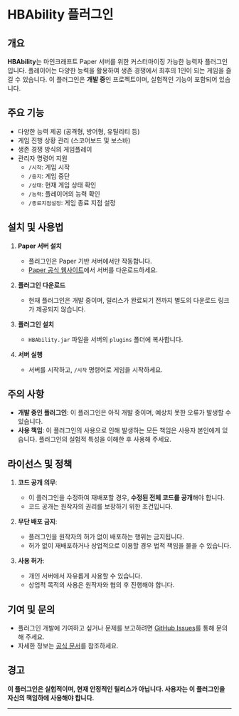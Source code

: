 # HBAbility 플러그인

## 개요
**HBAbility**는 마인크래프트 Paper 서버를 위한 커스터마이징 가능한 능력자 플러그인입니다. 플레이어는 다양한 능력을 활용하여 생존 경쟁에서 최후의 1인이 되는 게임을 즐길 수 있습니다. 이 플러그인은 **개발 중**인 프로젝트이며, 실험적인 기능이 포함되어 있습니다.

## 주요 기능
- 다양한 능력 제공 (공격형, 방어형, 유틸리티 등)
- 게임 진행 상황 관리 (스코어보드 및 보스바)
- 생존 경쟁 방식의 게임플레이
- 관리자 명령어 지원
  - `/시작`: 게임 시작
  - `/중지`: 게임 중단
  - `/상태`: 현재 게임 상태 확인
  - `/능력`: 플레이어의 능력 확인
  - `/종료지점설정`: 게임 종료 지점 설정

## 설치 및 사용법
1. **Paper 서버 설치**
   - 플러그인은 Paper 기반 서버에서만 작동합니다.
   - [Paper 공식 웹사이트](https://papermc.io/)에서 서버를 다운로드하세요.

2. **플러그인 다운로드**
   - 현재 플러그인은 개발 중이며, 릴리스가 완료되기 전까지 별도의 다운로드 링크가 제공되지 않습니다.

3. **플러그인 설치**
   - `HBAbility.jar` 파일을 서버의 `plugins` 폴더에 복사합니다.

4. **서버 실행**
   - 서버를 시작하고, `/시작` 명령어로 게임을 시작하세요.

## 주의 사항
- **개발 중인 플러그인**: 이 플러그인은 아직 개발 중이며, 예상치 못한 오류가 발생할 수 있습니다.
- **사용 책임**: 이 플러그인의 사용으로 인해 발생하는 모든 책임은 사용자 본인에게 있습니다. 플러그인의 실험적 특성을 이해한 후 사용해 주세요.

## 라이선스 및 정책
1. **코드 공개 의무**:
   - 이 플러그인을 수정하여 재배포할 경우, **수정된 전체 코드를 공개**해야 합니다.
   - 코드 공개는 원작자의 권리를 보장하기 위한 조건입니다.

2. **무단 배포 금지**:
   - 플러그인을 원작자의 허가 없이 배포하는 행위는 금지됩니다.
   - 허가 없이 재배포하거나 상업적으로 이용할 경우 법적 책임을 물을 수 있습니다.

3. **사용 허가**:
   - 개인 서버에서 자유롭게 사용할 수 있습니다.
   - 상업적 목적의 사용은 원작자와 협의 후 진행해야 합니다.

## 기여 및 문의
- 플러그인 개발에 기여하고 싶거나 문제를 보고하려면 [GitHub Issues](https://github.com/highbelief/HBAbility/issues)를 통해 문의해 주세요.
- 자세한 정보는 [공식 문서](https://github.com/highbelief/HBAbility)를 참조하세요.

## 경고
**이 플러그인은 실험적이며, 현재 안정적인 릴리스가 아닙니다. 사용자는 이 플러그인을 자신의 책임하에 사용해야 합니다.**

---

